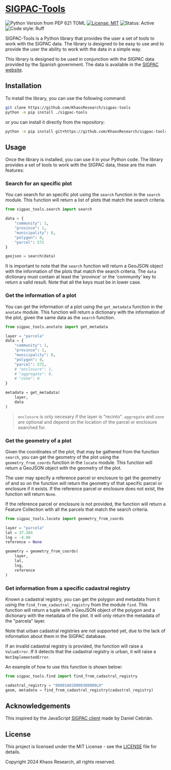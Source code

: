 # [SIGPAC-Tools](https://github.com/KhaosResearch/sigpac-tools)

![Python Version from PEP 621 TOML](https://img.shields.io/python/required-version-toml?tomlFilePath=https%3A%2F%2Fraw.githubusercontent.com%2FKhaosResearch%2Fsigpac-tools%2Fmain%2Fpyproject.toml)
 [![License: MIT](https://img.shields.io/badge/License-MIT-yellow.svg)](https://opensource.org/licenses/MIT)
 ![Status: Active](https://img.shields.io/badge/Status-Active-00aa00.svg)
![Code style: Ruff](https://img.shields.io/badge/code%20style-Ruff-aa0000.svg)


SIGPAC-Tools is a Python library that provides the user a set of tools to work with the SIGPAC data. The library is designed to be easy to use and to provide the user the ability to work with the data in a simple way.

This library is designed to be used in conjunction with the SIGPAC data provided by the Spanish government. The data is available in the [SIGPAC website](https://sigpac.mapa.gob.es/fega/visor/).

## Installation

To install the library, you can use the following command:

```bash
git clone https://github.com/KhaosResearch/sigpac-tools
python -m pip install ./sigpac-tools
```

or you can install it directly from the repository:

```bash
python -m pip install git+https://github.com/KhaosResearch/sigpac-tools
```

## Usage

Once the library is installed, you can use it in your Python code. The library provides a set of tools to work with the SIGPAC data, these are the main features:

### Search for an specific plot

You can search for an specific plot using the `search` function in the `search` module. This function will return a list of plots that match the search criteria.

```python
from sigpac_tools.search import search

data = {
    "community": 1,
    "province": 1,
    "municipality": 8,
    "polygon": 8,
    "parcel": 572
}

geojson = search(data)
```

It is important to note that the `search` function will return a GeoJSON object with the information of the plots that match the search criteria. The `data` dictionary must contain at least the 'province' or the 'community' key to return a valid result. Note that all the keys must be in lower case.

### Get the information of a plot

You can get the information of a plot using the `get_metadata` function in the `anotate` module. This function will return a dictionary with the information of the plot, given the same data as the `search` function.

```python
from sigpac_tools.anotate import get_metadata

layer = "parcela"
data = {
    "community": 1,
    "province": 1,
    "municipality": 8,
    "polygon": 8,
    "parcel": 572,
    # "enclosure": 1,
    # "aggregate": 0,
    # "zone": 0
}

metadata = get_metadata(
    layer,
    data
)
```

> `enclosure` is only necesary if the layer is "recinto". `aggregate` and `zone` are optional and depend on the location of the parcel or enclosure searched for.

### Get the geometry of a plot

Given the coordinates of the plot, that may be gathered from the function `search`, you can get the geometry of the plot using the `geometry_from_coords` function in the `locate` module. This function will return a GeoJSON object with the geometry of the plot. 

The user may specify a reference parcel or enclosure to get the geometry of and so on the function will return the geometry of that specific parcel or enclosure if it exists. If the reference parcel or enclosure does not exist, the function will return `None`.

If the reference parcel or enclosure is not provided, the function will return a Feature Collection with all the parcels that match the search criteria.

```python
from sigpac_tools.locate import geometry_from_coords

layer = "parcela"
lat = 37.384 
lng = -4.98
reference = None

geometry = geometry_from_coords(
    layer,
    lat,
    lng,
    reference
)
```

### Get information from a specific cadastral registry

Known a cadastral registry, you can get the polygon and metadata from it using the `find_from_cadastral_registry` from the module `find`. 
This function will return a tuple with a GeoJSON object of the polygon and a dictionary with the metadata of the plot. It will only return the metadata of the "parcela" layer.

Note that urban cadastral registries are not supported yet, due to the lack of information about them in the SIGPAC database.

If an invalid cadastral registry is provided, the function will raise a `ValueError`. If it detects that the cadastral registry is urban, it will raise a `NotImplementedError`.

An example of how to use this function is shown below:

```python
from sigpac_tools.find import find_from_cadastral_registry

cadastral_registry = "06001A028000380000LH"
geom, metadata = find_from_cadastral_registry(cadastral_registry)
```


## Acknowledgements

This inspired by the JavaScript [SIGPAC client](https://github.com/dan96ct/sigpac-client) made by Daniel Cebrián.

## License

This project is licensed under the MIT License - see the [LICENSE](LICENSE) file for details.

Copyright 2024 Khaos Research, all rights reserved.